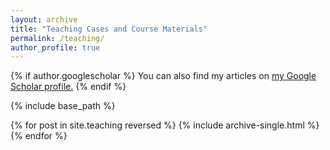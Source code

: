 ```yaml
---
layout: archive
title: "Teaching Cases and Course Materials"
permalink: /teaching/
author_profile: true
---
```


{% if author.googlescholar %}
  You can also find my articles on <u><a href="{{author.googlescholar}}"> my Google Scholar profile</a>.</u>
{% endif %}

{% include base_path %}

{% for post in site.teaching reversed %}
  {% include archive-single.html %}
{% endfor %}
